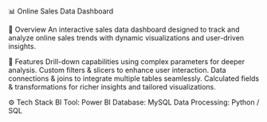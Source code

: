 📊 Online Sales Data Dashboard

🔹 Overview
An interactive sales data dashboard designed to track and analyze online sales trends with dynamic visualizations and user-driven insights.

🚀 Features
Drill-down capabilities using complex parameters for deeper analysis.
Custom filters & slicers to enhance user interaction.
Data connections & joins to integrate multiple tables seamlessly.
Calculated fields & transformations for richer insights and tailored visualizations.

⚙️ Tech Stack
BI Tool: Power BI
Database: MySQL
Data Processing: Python / SQL
